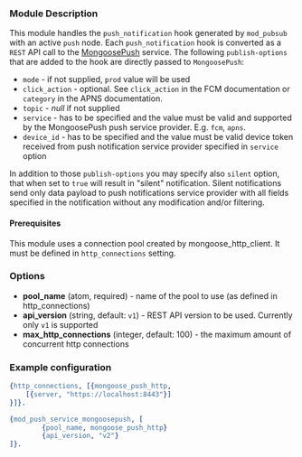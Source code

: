 ### Module Description

This module handles the `push_notification` hook generated by `mod_pubsub` with an active `push` node.
Each `push_notification` hook is converted as a `REST` API call to the [MongoosePush](https://github.com/esl/MongoosePush) service. 
The following `publish-options` that are added to the hook are directly passed to `MongoosePush`:

 * `mode` - if not supplied, `prod` value will be used
 * `click_action` - optional. 
 See `click_action` in the FCM documentation or `category` in the APNS documentation.
 * `topic` - _null_ if not supplied
 * `service` - has to be specified and the value must be valid and supported by the MongoosePush push service provider. 
  E.g. `fcm`, `apns`.
 * `device_id` - has to be specified and the value must be valid device token received from push notification service provider specified in `service` option
 
In addition to those `publish-options` you may specify also `silent` option, that when set to 
`true` will result in "silent" notification. 
Silent notifications send only data payload to push notifications service provider with all 
fields specified in the notification without any modification and/or filtering.

#### Prerequisites

This module uses a connection pool created by mongoose_http_client. 
It must be defined in `http_connections` setting.

### Options

* **pool_name** (atom, required) - name of the pool to use (as defined in http_connections)
* **api_version** (string, default: `v1`) - REST API version to be used. Currently only `v1` is supported
* **max_http_connections** (integer, default: 100) - the maximum amount of concurrent http connections

### Example configuration

```Erlang
{http_connections, [{mongoose_push_http,
    [{server, "https://localhost:8443"}]
}]}.

{mod_push_service_mongoosepush, [
        {pool_name, mongoose_push_http}
        {api_version, "v2"}
]}.
```
